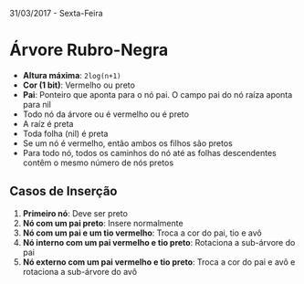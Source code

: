 31/03/2017 - Sexta-Feira

# Árvore Rubro-Negra

* **Altura máxima**: `2log(n+1)`
* **Cor (1 bit)**: Vermelho ou preto
* **Pai**: Ponteiro que aponta para o nó pai. O campo pai do nó raíza aponta para nil
* Todo nó da árvore ou é vermelho ou é preto
* A raíz é preta
* Toda folha (nil) é preta
* Se um nó é vermelho, então ambos os filhos são pretos
* Para todo nó, todos os caminhos do nó até as folhas descendentes contêm o mesmo número de nós pretos

## Casos de Inserção

1. **Primeiro nó**: Deve ser preto
1. **Nó com um pai preto**: Insere normalmente
1. **Nó com um pai e um tio vermelho**: Troca a cor do pai, tio e avô
1. **Nó interno com um pai vermelho e tio preto**: Rotaciona a sub-árvore do pai
1. **Nó externo com um pai vermelho e tio preto**: Troca a cor do pai e avô e rotaciona a sub-árvore do avô
